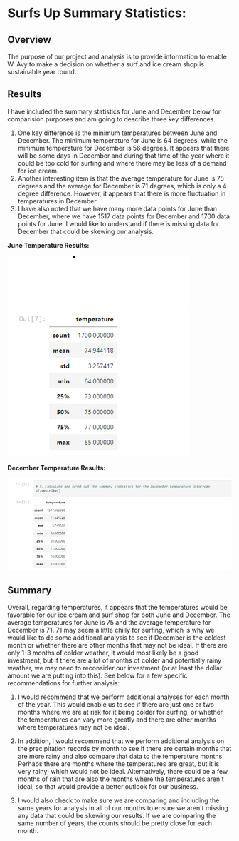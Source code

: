 # Surfs Up Summary Statistics:
## Overview 
The purpose of our project and analysis is to provide information to enable W. Avy to make a decision on whether a surf and ice cream shop is sustainable year round.  
## Results

I have included the summary statistics for June and December below for comparision purposes and am going to describe three key differences.
1.  One key difference is the minimum temperatures between June and December.  The minimum temperature for June is 64 degrees, while the minimum temperature for December is 56 degrees.  It appears that there will be some days in December and during that time of the year where it could be too cold for surfing and where there may be less of a demand for ice cream.  
2.  Another interesting item is that the average temperature for June is 75 degrees and the average for December is 71 degrees, which is only a 4 degree difference.  However, it appears that there is more fluctuation in temperatures in December.  
3.  I have also noted that we have many more data points for June than December, where we have 1517 data points for December and 1700 data points for June.  I would like to understand if there is missing data for December that could be skewing our analysis.

**June Temperature Results:**

![image_name](https://github.com/jessicameyer23/surfs_up/blob/main/June%20stats2022-02-12%20102927.png)


**December Temperature Results:**

![image_name](https://github.com/jessicameyer23/surfs_up/blob/main/December%20stats2022-02-12%20103117.png)

## Summary
Overall, regarding temperatures, it appears that the temperatures would be favorable for our ice cream and surf shop for both June and December.  The average temperatures for June is 75 and the average temperature for December is 71.  71 may seem a little chilly for surfing, which is why we would like to do some additional analysis to see if December is the coldest month or whether there are other months that may not be ideal.  If there are only 1-3 months of colder weather, it would most likely be a good investment, but if there are a lot of months of colder and potentially rainy weather, we may need to reconsider our investment (or at least the dollar amount we are putting into this).  See below for a few specific recommendations for further analysis:

1.  I would recommend that we perform additional analyses for each month of the year.  This would enable us to see if there are just one or two months where we are at risk for it being colder for surfing, or whether the temperatures can vary more greatly and there are other months where temperatures may not be ideal.

2.  In addition, I would recommend that we perform additional analysis on the precipitation records by month to see if there are certain months that are more rainy and also compare that data to the temperature months.  Perhaps there are months where the temperatures are great, but it is very rainy; which would not be ideal.  Alternatively, there could be a few months of rain that are also the months where the temperatures aren't ideal, so that would provide a better outlook for our business.

3.  I would also check to make sure we are comparing and including the same years for analysis in all of our months to ensure we aren't missing any data that could be skewing our results.  If we are comparing the same number of years, the counts should be pretty close for each month.  
